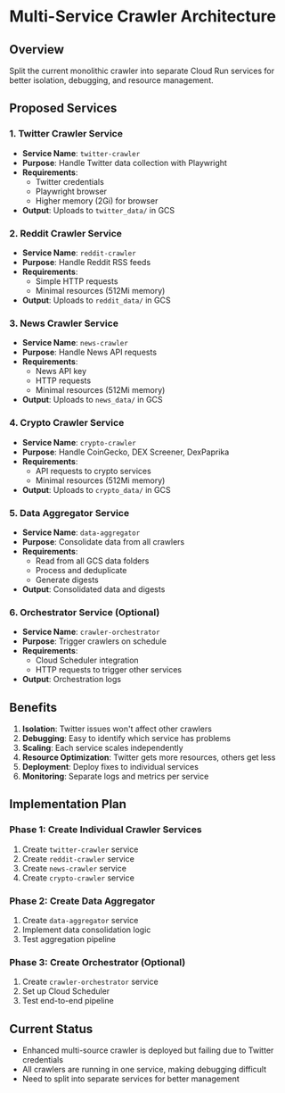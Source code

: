 # Multi-Service Crawler Architecture

## Overview

Split the current monolithic crawler into separate Cloud Run services for better isolation, debugging, and resource management.

## Proposed Services

### 1. Twitter Crawler Service

- **Service Name**: `twitter-crawler`
- **Purpose**: Handle Twitter data collection with Playwright
- **Requirements**:
  - Twitter credentials
  - Playwright browser
  - Higher memory (2Gi) for browser
- **Output**: Uploads to `twitter_data/` in GCS

### 2. Reddit Crawler Service

- **Service Name**: `reddit-crawler`
- **Purpose**: Handle Reddit RSS feeds
- **Requirements**:
  - Simple HTTP requests
  - Minimal resources (512Mi memory)
- **Output**: Uploads to `reddit_data/` in GCS

### 3. News Crawler Service

- **Service Name**: `news-crawler`
- **Purpose**: Handle News API requests
- **Requirements**:
  - News API key
  - HTTP requests
  - Minimal resources (512Mi memory)
- **Output**: Uploads to `news_data/` in GCS

### 4. Crypto Crawler Service

- **Service Name**: `crypto-crawler`
- **Purpose**: Handle CoinGecko, DEX Screener, DexPaprika
- **Requirements**:
  - API requests to crypto services
  - Minimal resources (512Mi memory)
- **Output**: Uploads to `crypto_data/` in GCS

### 5. Data Aggregator Service

- **Service Name**: `data-aggregator`
- **Purpose**: Consolidate data from all crawlers
- **Requirements**:
  - Read from all GCS data folders
  - Process and deduplicate
  - Generate digests
- **Output**: Consolidated data and digests

### 6. Orchestrator Service (Optional)

- **Service Name**: `crawler-orchestrator`
- **Purpose**: Trigger crawlers on schedule
- **Requirements**:
  - Cloud Scheduler integration
  - HTTP requests to trigger other services
- **Output**: Orchestration logs

## Benefits

1. **Isolation**: Twitter issues won't affect other crawlers
2. **Debugging**: Easy to identify which service has problems
3. **Scaling**: Each service scales independently
4. **Resource Optimization**: Twitter gets more resources, others get less
5. **Deployment**: Deploy fixes to individual services
6. **Monitoring**: Separate logs and metrics per service

## Implementation Plan

### Phase 1: Create Individual Crawler Services

1. Create `twitter-crawler` service
2. Create `reddit-crawler` service
3. Create `news-crawler` service
4. Create `crypto-crawler` service

### Phase 2: Create Data Aggregator

1. Create `data-aggregator` service
2. Implement data consolidation logic
3. Test aggregation pipeline

### Phase 3: Create Orchestrator (Optional)

1. Create `crawler-orchestrator` service
2. Set up Cloud Scheduler
3. Test end-to-end pipeline

## Current Status

- Enhanced multi-source crawler is deployed but failing due to Twitter credentials
- All crawlers are running in one service, making debugging difficult
- Need to split into separate services for better management
